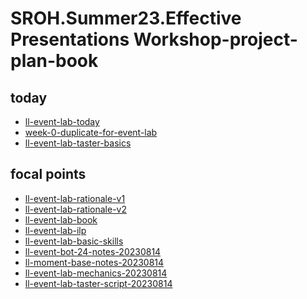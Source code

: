 
SROH.Summer23.Effective Presentations Workshop-project-plan-book
===

today
---

- [ll-event-lab-today](/QMgM6lVvS6O55J8zdkQLCA)
- [week-0-duplicate-for-event-lab](/NnIb3qijSL-kSMoZmglBTQ)
- [ll-event-lab-taster-basics](/EexbJboDRWykQVKX-vSn-Q)

focal points
---

- [ll-event-lab-rationale-v1](/AunryFEcRm6SG8qAbHAyIw)
- [ll-event-lab-rationale-v2](/jAXHsrujSViTBcTIOOlBUw)
- [ll-event-lab-book](/el_J665jQaSilY0ObISWag)
- [ll-event-lab-ilp](/n61EI_4bQRmTXjtXSAFYIw)
- [ll-event-lab-basic-skills](/LUhM1BCtRR2ctOGHsq_z5A)
- [ll-event-bot-24-notes-20230814](/UaajTC7-SROLyrrlu42smg)
- [ll-moment-base-notes-20230814](/yPHUXgUEQn6UJG3Bg9polA)
- [ll-event-lab-mechanics-20230814](/m1MzrcWLQ6WeNx9DRFAW6Q)
- [ll-event-lab-taster-script-20230814](/wUKItYnfSJGx0jA0r9uBPQ)